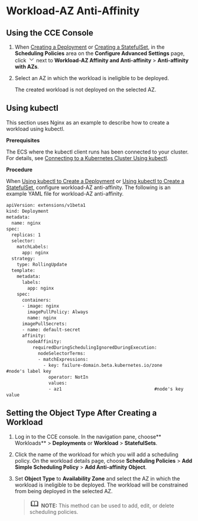 # Workload-AZ Anti-Affinity<a name="cce_01_0229"></a>

## Using the CCE Console<a name="section13854613443"></a>

1.  When  [Creating a Deployment](creating-a-deployment.md)  or  [Creating a StatefulSet](creating-a-statefulset.md), in the  **Scheduling Policies**  area on the  **Configure Advanced Settings**  page, click  ![](figures/icon-monitoring-9.png)  next to  **Workload-AZ Affinity and Anti-affinity**  \>  **Anti-affinity with AZs**.
2.  Select an AZ in which the workload is ineligible to be deployed.

    The created workload is not deployed on the selected AZ.


## Using kubectl<a name="section102822029173111"></a>

This section uses Nginx as an example to describe how to create a workload using kubectl.

**Prerequisites**

The ECS where the kubectl client runs has been connected to your cluster. For details, see  [Connecting to a Kubernetes Cluster Using kubectl](connecting-to-a-kubernetes-cluster-using-kubectl.md).

**Procedure**

When  [Using kubectl to Create a Deployment](creating-a-deployment.md#section155246177178)  or  [Using kubectl to Create a StatefulSet](creating-a-statefulset.md#section113441881214), configure workload-AZ anti-affinity. The following is an example YAML file for workload-AZ anti-affinity.

```
apiVersion: extensions/v1beta1
kind: Deployment
metadata:
  name: nginx
spec:
  replicas: 1
  selector:
    matchLabels:
      app: nginx
  strategy:
    type: RollingUpdate
  template:
    metadata:
      labels:
        app: nginx
    spec:
      containers:
      - image: nginx 
        imagePullPolicy: Always
        name: nginx
      imagePullSecrets:
      - name: default-secret
      affinity:
        nodeAffinity:
          requiredDuringSchedulingIgnoredDuringExecution:
            nodeSelectorTerms:
            - matchExpressions:
              - key: failure-domain.beta.kubernetes.io/zone       #node's label key   
                operator: NotIn        
                values:
                - az1                                   #node's key value
```

## Setting the Object Type After Creating a Workload<a name="section1914684415"></a>

1.  Log in to the CCE console. In the navigation pane, choose** Workloads**  \>  **Deployments**  or  **Workload**  \>  **StatefulSets**.
2.  Click the name of the workload for which you will add a scheduling policy. On the workload details page, choose  **Scheduling Policies**  \>  **Add Simple Scheduling Policy**  \>  **Add Anti-affinity Object**.
3.  Set  **Object Type**  to  **Availability Zone**  and select the AZ in which the workload is ineligible to be deployed. The workload will be constrained from being deployed in the selected AZ.

    >![](public_sys-resources/icon-note.gif) **NOTE:** 
    >This method can be used to add, edit, or delete scheduling policies.


